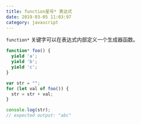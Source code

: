 ```yaml
---
title: function星号* 表达式
date: 2019-03-05 11:03:97
category: javascript
---
```



`function*` 关键字可以在表达式内部定义一个生成器函数。

```js
function* foo() {
  yield 'a';
  yield 'b';
  yield 'c';
}

var str = "";
for (let val of foo()) {
  str = str + val;
}

console.log(str);
// expected output: "abc"

```